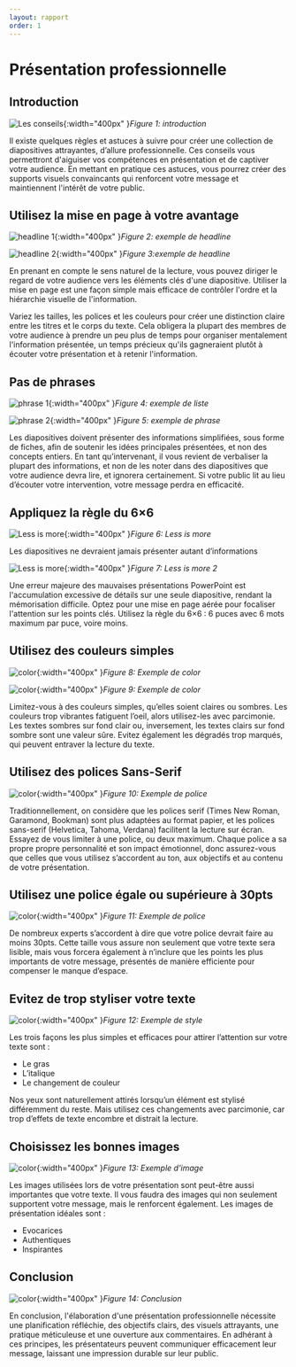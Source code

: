 ```yaml
---
layout: rapport
order: 1
---
```

# Présentation professionnelle

## Introduction
![Les conseils](/lab-presentation/les-conseils/images/conseils.jpg){:width="400px" }*Figure 1: introduction*

Il existe quelques règles et astuces à suivre pour créer une collection de diapositives attrayantes, d’allure professionnelle. Ces conseils vous permettront d'aiguiser vos compétences en présentation et de captiver votre audience. En mettant en pratique ces astuces, vous pourrez créer des supports visuels convaincants qui renforcent votre message et maintiennent l'intérêt de votre public.


## Utilisez la mise en page à votre avantage

![headline 1](/lab-presentation/les-conseils/images/headline1.jpg){:width="400px" }*Figure 2: exemple de headline*

![headline 2](/lab-presentation/les-conseils/images/headline2.jpg){:width="400px" }*Figure 3:exemple de headline*


En prenant en compte le sens naturel de la lecture, vous pouvez diriger le regard de votre audience vers les éléments clés d'une diapositive. Utiliser la mise en page est une façon simple mais efficace de contrôler l'ordre et la hiérarchie visuelle de l'information.

Variez les tailles, les polices et les couleurs pour créer une distinction claire entre les titres et le corps du texte. Cela obligera la plupart des membres de votre audience à prendre un peu plus de temps pour organiser mentalement l'information présentée, un temps précieux qu'ils gagneraient plutôt à écouter votre présentation et à retenir l'information.

## Pas de phrases

![phrase 1](/lab-presentation/les-conseils/images/phrase1.jpg){:width="400px" }*Figure 4: exemple de liste*

![phrase 2](/lab-presentation/les-conseils/images/phrase2.jpg){:width="400px" }*Figure 5: exemple de phrase*

Les diapositives doivent présenter des informations simplifiées, sous forme de fiches, afin de soutenir les idées principales présentées, et non des concepts entiers. En tant qu’intervenant, il vous revient de verbaliser la plupart des informations, et non de les noter dans des diapositives que votre audience devra lire, et ignorera certainement. Si votre public lit au lieu d’écouter votre intervention, votre message perdra en efficacité.

## Appliquez la règle du 6×6

![Less is more](/lab-presentation/les-conseils/images/less-is-more.png){:width="400px" }*Figure 6: Less is more*

Les diapositives ne devraient jamais présenter autant d’informations

![Less is more](/lab-presentation/les-conseils/images/less-is-more2.png){:width="400px" }*Figure 7: Less is more 2*

Une erreur majeure des mauvaises présentations PowerPoint est l'accumulation excessive de détails sur une seule diapositive, rendant la mémorisation difficile. Optez pour une mise en page aérée pour focaliser l'attention sur les points clés. Utilisez la règle du 6×6 : 6 puces avec 6 mots maximum par puce, voire moins.

## Utilisez des couleurs simples

![color](/lab-presentation/les-conseils/images/color1.jpg){:width="400px" }*Figure 8: Exemple de color*

![color](/lab-presentation/les-conseils/images/color2.jpg){:width="400px" }*Figure 9: Exemple de color*

Limitez-vous à des couleurs simples, qu’elles soient claires ou sombres. Les couleurs trop vibrantes fatiguent l’oeil, alors utilisez-les avec parcimonie. Les textes sombres sur fond clair ou, inversement, les textes clairs sur fond sombre sont une valeur sûre. Evitez également les dégradés trop marqués, qui peuvent entraver la lecture du texte.

## Utilisez des polices Sans-Serif

![color](/lab-presentation/les-conseils/images/police.jpg){:width="400px" }*Figure 10: Exemple de police*

Traditionnellement, on considère que les polices serif (Times New Roman, Garamond, Bookman) sont plus adaptées au format papier, et les polices sans-serif (Helvetica, Tahoma, Verdana) facilitent la lecture sur écran.
Essayez de vous limiter à une police, ou deux maximum. Chaque police a sa propre propre personnalité et son impact émotionnel, donc assurez-vous que celles que vous utilisez s’accordent au ton, aux objectifs et au contenu de votre présentation.

## Utilisez une police égale ou supérieure à 30pts

![color](/lab-presentation/les-conseils/images/police2.jpg){:width="400px" }*Figure 11: Exemple de police*

De nombreux experts s’accordent à dire que votre police devrait faire au moins 30pts. Cette taille vous assure non seulement que votre texte sera lisible, mais vous forcera également à n’inclure que les points les plus importants de votre message, présentés de manière efficiente pour compenser le manque d’espace.

## Evitez de trop styliser votre texte


![color](/lab-presentation/les-conseils/images/styleText.jpg){:width="400px" }*Figure 12: Exemple de style*

Les trois façons les plus simples et efficaces pour attirer l’attention sur votre texte sont :
- Le gras
- L’italique
- Le changement de couleur

Nos yeux sont naturellement attirés lorsqu’un élément est stylisé différemment du reste. Mais utilisez ces changements avec parcimonie, car trop d’effets de texte encombre et distrait la lecture.

## Choisissez les bonnes images

![color](/lab-presentation/les-conseils/images/presenting.jpg){:width="400px" }*Figure 13: Exemple d'image*

Les images utilisées lors de votre présentation sont peut-être aussi importantes que votre texte. Il vous faudra des images qui non seulement supportent votre message, mais le renforcent également. 
Les images de présentation idéales sont :
- Evocarices
- Authentiques
- Inspirantes

## Conclusion 
![color](/lab-presentation/les-conseils/images/conseils.jpg){:width="400px" }*Figure 14: Conclusion*

En conclusion, l'élaboration d'une présentation professionnelle nécessite une planification réfléchie, des objectifs clairs, des visuels attrayants, une pratique méticuleuse et une ouverture aux commentaires. En adhérant à ces principes, les présentateurs peuvent communiquer efficacement leur message, laissant une impression durable sur leur public.